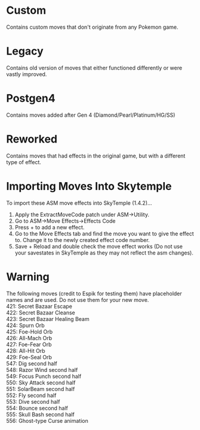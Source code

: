 # Custom
Contains custom moves that don't originate from any Pokemon game.

# Legacy
Contains old version of moves that either functioned differently or were vastly improved.

# Postgen4
Contains moves added after Gen 4 (Diamond/Pearl/Platinum/HG/SS)

# Reworked
Contains moves that had effects in the original game, but with a different type of effect.
# Importing Moves Into Skytemple
To import these ASM move effects into SkyTemple (1.4.2)...
1. Apply the ExtractMoveCode patch under ASM->Utility.
2. Go to ASM->Move Effects->Effects Code
3. Press + to add a new effect.
4. Go to the Move Effects tab and find the move you want to give the effect to. Change it to the newly created effect code number.
5. Save + Reload and double check the move effect works (Do not use your savestates in SkyTemple as they may not reflect the asm changes).

# Warning
The following moves (credit to Espik for testing them) have placeholder names and are used. Do not use them for your new move. <br/>
421: Secret Bazaar Escape <br/>
422: Secret Bazaar Cleanse <br/>
423: Secret Bazaar Healing Beam <br/>
424: Spurn Orb <br/>
425: Foe-Hold Orb <br/>
426: All-Mach Orb <br/>
427: Foe-Fear Orb <br/>
428: All-Hit Orb <br/>
429: Foe-Seal Orb <br/>
547: Dig second half <br/>
548: Razor Wind second half <br/>
549: Focus Punch second half <br/>
550: Sky Attack second half <br/>
551: SolarBeam second half <br/>
552: Fly second half <br/>
553: Dive second half <br/>
554: Bounce second half <br/>
555: Skull Bash second half <br/>
556: Ghost-type Curse animation <br/>
